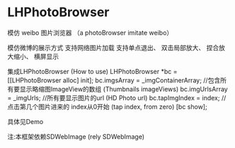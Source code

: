 # LHPhotoBrowser
模仿 weibo 图片浏览器 （a photoBrowser imitate weibo）

模仿微博的展示方式
支持网络图片加载
支持单点退出、 双击局部放大、 捏合放大缩小、 横屏显示

集成LHPhotoBrowser (How to use)
LHPhotoBrowser *bc = [[LHPhotoBrowser alloc] init];
bc.imgsArray = _imgContainerArray;              //包含所有要显示略缩图ImageView的数组     (Thumbnails imageViews)
bc.imgUrlsArray = _imgUrls;                     //所有要显示图片的url                     (HD Photo url)
bc.tapImgIndex = index;                         //点击第几个图片进来的 index从0开始       (tap index, from zero)
[bc show];                                      

具体见Demo

注:本框架依赖SDWebImage  (rely SDWebImage)

